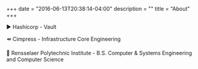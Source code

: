 +++
date = "2016-06-13T20:38:14-04:00"
description = ""
title = "About"
+++

▶️ Hashicorp - Vault

⏪ Cimpress - Infrastructure Core Engineering

🏫 Rensselaer Polytechnic Institute - B.S. Computer & Systems Engineering and Computer Science